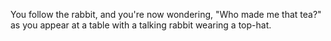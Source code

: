 You follow the rabbit, and you're now wondering,
"Who made me that tea?" as you appear at a table
with a talking rabbit wearing a top-hat.